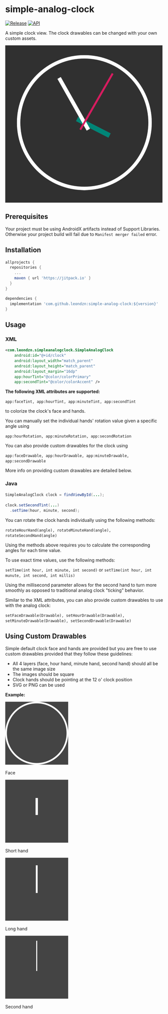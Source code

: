 # simple-analog-clock 

[![Release](https://jitpack.io/v/leondzn/simple-analog-clock.svg)](https://jitpack.io/#leondzn/simple-analog-clock)
[![API](https://img.shields.io/badge/API-21%2B-green.svg?style=flat)](https://android-arsenal.com/api?level=21)

A simple clock view. The clock drawables can be changed with
your own custom assets.

![Preview](previews/preview.png)

## Prerequisites

Your project must be using AndroidX artifacts instead of Support Libraries. 
Otherwise your project build will fail due to `Manifest merger failed` error.

## Installation

```gradle
allprojects {
  repositories {
    ...
    maven { url 'https://jitpack.io' }
  }
}
```

```gradle
dependencies {
  implementation 'com.github.leondzn:simple-analog-clock:${version}'
}
```


## Usage

### XML
```xml
<com.leondzn.simpleanalogclock.SimpleAnalogClock
    android:id="@+id/clock"
    android:layout_width="match_parent"
    android:layout_height="match_parent"
    android:layout_margin="16dp"
    app:hourTint="@color/colorPrimary"                                        
    app:secondTint="@color/colorAccent" />
```

**The following XML attributes are supported:**

`app:faceTint, app:hourTint, app:minuteTint, app:secondTint`

to colorize the clock's face and hands.

You can manually set the individual hands' rotation value given a specific angle using

`app:hourRotation, app:minuteRotation, app:secondRotation`

You can also provide custom drawables for the clock using

`app:faceDrawable, app:hourDrawable, app:minuteDrawable, app:secondDrawable`

More info on providing custom drawables are detailed below.

### Java

```java
SimpleAnalogClock clock = findViewById(...);

clock.setSecondTint(...)
  .setTime(hour, minute, second);
```

You can rotate the clock hands individually using the following methods:

`rotateHourHand(angle), rotateMinuteHand(angle), rotateSecondHand(angle)`

Using the methods above requires you to calculate the corresponding angles for each time value.

To use exact time values, use the following methods:

`setTime(int hour, int minute, int second)` or `setTime(int hour, int munute, int second, int millis)`

Using the millisecond parameter allows for the second hand to turn more smoothly as opposed to traditional analog
clock "ticking" behavior.

Similar to the XML attributes, you can also provide custom drawables to use with the analog clock:

`setFaceDrawable(Drawable), setHourDrawable(Drawable), setMinuteDrawable(Drawable), setSecondDrawable(Drawable)`

## Using Custom Drawables

Simple default clock face and hands are provided but you are free to use custom drawables
provided that they follow these guidelines:

* All 4 layers (face, hour hand, minute hand, second hand) should all be the same image size
* The images should be square
* Clock hands should be pointing at the 12 o' clock position
* SVG or PNG can be used

**Example:**


![Face Drawable](previews/face.png)

Face



![Hour Drawable](previews/hour.png)

Short hand

![Minute Drawable](previews/minute.png)

Long hand

![Second Drawable](previews/second.png)

Second hand
